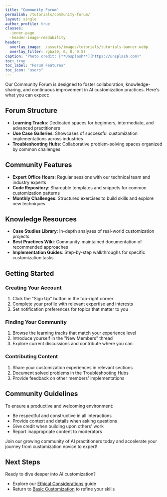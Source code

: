 ```yaml
---
title: "Community Forum"
permalink: /tutorials/community-forum/
layout: single
author_profile: true  
classes:
  -inner-page
  -header-image-readability
header:
  overlay_image:  /assets/images/tutorials/tutorials-banner.webp
  overlay_filter: rgba(0, 0, 0, 0.5)
caption: "Photo credit: [**Unsplash**](https://unsplash.com)"
toc: true
toc_label: "Forum Features"
toc_icon: "users"
---
```




Our Community Forum is designed to foster collaboration, knowledge-sharing, and continuous improvement in AI customization practices. Here's what you can expect:

## Forum Structure
- **Learning Tracks**: Dedicated spaces for beginners, intermediate, and advanced practitioners
- **Use Case Galleries**: Showcases of successful customization implementations across industries
- **Troubleshooting Hubs**: Collaborative problem-solving spaces organized by common challenges

## Community Features
- **Expert Office Hours**: Regular sessions with our technical team and industry experts
- **Code Repository**: Shareable templates and snippets for common customization patterns
- **Monthly Challenges**: Structured exercises to build skills and explore new techniques

## Knowledge Resources
- **Case Studies Library**: In-depth analyses of real-world customization projects
- **Best Practices Wiki**: Community-maintained documentation of recommended approaches
- **Implementation Guides**: Step-by-step walkthroughs for specific customization tasks

## Getting Started

### Creating Your Account
1. Click the "Sign Up" button in the top-right corner
2. Complete your profile with relevant expertise and interests
3. Set notification preferences for topics that matter to you

### Finding Your Community
1. Browse the learning tracks that match your experience level
2. Introduce yourself in the "New Members" thread
3. Explore current discussions and contribute where you can

### Contributing Content
1. Share your customization experiences in relevant sections
2. Document solved problems in the Troubleshooting Hubs
3. Provide feedback on other members' implementations

## Community Guidelines

To ensure a productive and welcoming environment:

- Be respectful and constructive in all interactions
- Provide context and details when asking questions
- Give credit when building upon others' work
- Report inappropriate content to moderators

Join our growing community of AI practitioners today and accelerate your journey from customization novice to expert!

## Next Steps

Ready to dive deeper into AI customization?
- Explore our [Ethical Considerations](/tutorials/ethical-considerations/) guide
- Return to [Basic Customization](/tutorials/basic-customization/) to refine your skills